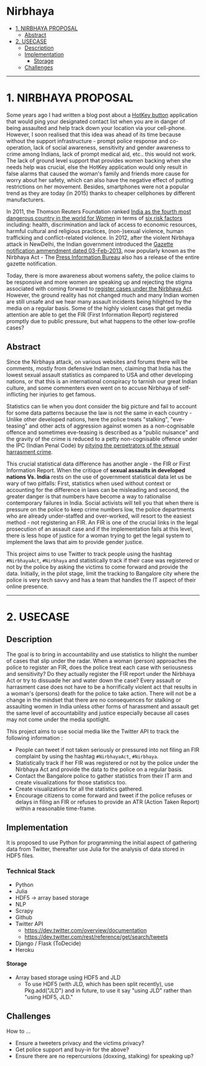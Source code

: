 # Nirbhaya

+ [1. NIRBHAYA PROPOSAL](#1-nirbhaya-proposal)
   + [Abstract](#abstract)
+ [2. USECASE](#2-usecase)
   + [Description](#description)
   + [Implementation](#implementation)
        + [Storage](#storage)
   + [Challenges](#challenges)

----

# 1. NIRBHAYA PROPOSAL

Some years ago I had written a blog post about a [HotKey button](http://svaksha.com/post/2009/Cell-help) application that would ping your designated contact list when you are in danger of being assaulted and help track down your location via your cell-phone. However, I soon realised that this idea was ahead of its time because without the support infrastructure - prompt police response and co-operation, lack of social awareness, sensitivity and gender awareness to crime among Indians, lack of prompt medical aid, etc.. this would not work. The lack of ground level support that provides women backing when she needs help was crucial, else the HotKey application would only result in false alarms that caused the woman's family and friends more cause for worry about her safety, which can also have the negative effect of putting restrictions on her movement. Besides, smartphones were not a popular trend as they are today (in 2015) thanks to cheaper cellphones by different manufacturers. 

In 2011, the Thomson Reuters Foundation ranked [India as the fourth most dangerous country in the world for Women](http://indiatoday.intoday.in/story/india-is-fourth-most-dangerous-place-in-the-world-for-women-poll/1/141639.html) in terms of [six risk factors](http://www.theguardian.com/world/2011/jun/15/worst-place-women-afghanistan-india) including: health, discrimination and lack of access to economic resources, harmful cultural and religious practices, (non-)sexual violence, human trafficking and conflict-related violence. In 2012, after the violent Nirbhaya attack in NewDelhi, the Indian government introduced the [Gazette notification ammendment dated 03-Feb-2013](http://lawmin.nic.in/ld/ord_criminal_law.pdf), now popularly known as the Nirbhaya Act - The [Press Information Bureau](http://pib.nic.in/newsite/erelease.aspx?relid=91979) also has a release of the entire gazette notification. 

Today, there is more awareness about womens safety, the police claims to be responsive and more women are speaking up and rejecting the stigma associated with coming forward to [register cases under the Nirbhaya Act](http://www.thehindu.com/todays-paper/tp-national/tp-andhrapradesh/407-cases-registered-under-nirbhaya-act-in-krishna/article6730238.ece). However, the ground reality has not changed much and many Indian women are still unsafe and we hear many assault incidents being hilighted by the media on a regular basis. Some of the highly violent cases that get media attention are able to get the FIR (First Information Report) registered promptly due to public pressure, but what happens to the other low-profile cases? 

## Abstract

Since the Nirbhaya attack, on various websites and forums there will be comments, mostly from defensive Indian men, claiming that India has the lowest sexual assault statistics as compared to USA and other developing nations, or that this is an international conspiracy to tarnish our great Indian culture, and some commenters even went on to accuse Nirbhaya of self-inflicting her injuries to get famous. 

Statistics can lie when you dont consider the big picture and fail to account for some data patterns because the law is not the same in each country - Unlike other developed nations, here the police treats "stalking", "eve-teasing" and other acts of aggression against women as a non-cognisable offence and sometimes eve-teasing is described as a “public nuisance” and the gravity of the crime is reduced to a petty non-cognisable offence under the IPC (Indian Penal Code) by [pitying the perpetrators of the sexual harrasment crime](http://bangalore.citizenmatters.in/articles/pitying-the-perpetrators-of-sexual-harassment-right-or-wrong).

This crucial statistical data difference has another angle - the FIR or First Information Report. When the critique of __sexual assaults in developed nations Vs. India__ rests on the use of government statistical data let us be wary of two pitfalls: First, statistics when used without context or accounting for the difference in laws can be misleading and second, the greater danger is that numbers have become a way to rationalise contemporary failures in India. Social activists will tell you that when there is pressure on the police to keep crime numbers low, the police departments who are already under-staffed and over-worked, will resort to the easiest method - not registering an FIR. An FIR is one of the crucial links in the legal prosecution of an assault case and if the implementation fails at this level, there is less hope of justice for a woman trying to get the legal system to implement the laws that aim to provide gender justice. 

This project aims to use Twitter to track people using the hashtag `#NirbhayaAct`, `#Nirbhaya` and statistically track if their case was registered or not by the police by asking the victims to come forward and provide the data. Initially, in the pilot stage, limit the tracking to Bangalore city where the police is very tech savvy and has a team that handles the IT aspect of their online presence.

---- 

# 2. USECASE

## Description

The goal is to bring in accountability and use statistics to hilight the number of cases that slip under the radar. When a woman (person) approaches the police to register an FIR, does the police treat each case with seriousness and sensitivity? Do they actually register the FIR report under the Nirbhaya Act or try to dissuade her and water down the case? Every assault or harrasment case does not have to be a horrifically violent act that results in a woman's (persons) death for the police to take action. There will not be a change in the mindset that there are no consequences for stalking or assaulting women in India unless other forms of harassment and assault get the same level of accountability and justice especially because all cases may not come under the media spotlight. 

This project aims to use social media like the Twitter API to track the following information :

+ People can tweet if not taken seriously or pressured into not filing an FIR complaint by using the hashtag `#NirbhayaAct`, `#Nirbhaya`.
+ Statistically track if her FIR was registered or not by the police under the Nirbhaya Act and provide the data to the police on a regular basis. 
+ Contact the Bangalore police to gather statistics from their IT arm and create visualizations for those statistics too.
+ Create visualizations for all the statistics gathered.
+ Encourage citizens to come forward and tweet if the police refuses or delays in filing an FIR or refuses to provide an ATR (Action Taken Report) within a reasonable time-frame.

## Implementation

It is proposed to use Python for programming the initial aspect of gathering data from Twitter, thereafter use Julia for the analysis of data stored in HDF5 files.

### Technical Stack

+ Python
+ Julia 
+ HDF5 -> array based storage
+ NLP
+ Scrapy
+ Github 
+ Twitter API
   + https://dev.twitter.com/overview/documentation
   + https://dev.twitter.com/rest/reference/get/search/tweets
+ Django / Flask (ToDecide)
+ Heroku

#### Storage

+ Array based storage using HDF5 and JLD
   * To use HDF5 (with JLD, which has been split recently), use Pkg.add("JLD") and in future, to use it say "using JLD" rather than "using HDF5, JLD."


## Challenges
How to ...
+ Ensure a tweeters privacy and the victims privacy? 
+ Get police support and buy-in for the above?
+ Ensure there are no repercursions (doxxing, stalking) for speaking up?

